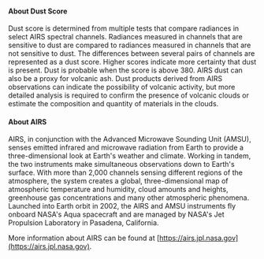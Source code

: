 #### About Dust Score
Dust score is determined from multiple tests that compare radiances in select AIRS spectral channels. Radiances measured in channels that are sensitive to dust are compared to radiances measured in channels that are not sensitive to dust. The differences between several pairs of channels are represented as a dust score. Higher scores indicate more certainty that dust is present. Dust is probable when the score is above 380. AIRS dust can also be a proxy for volcanic ash. Dust products derived from AIRS observations can indicate the possibility of volcanic activity, but more detailed analysis is required to confirm the presence of volcanic clouds or estimate the composition and quantity of materials in the clouds.

#### About AIRS
AIRS, in conjunction with the Advanced Microwave Sounding Unit (AMSU), senses emitted infrared and microwave radiation from Earth to provide a three-dimensional look at Earth's weather and climate. Working in tandem, the two instruments make simultaneous observations down to Earth's surface. With more than 2,000 channels sensing different regions of the atmosphere, the system creates a global, three-dimensional map of atmospheric temperature and humidity, cloud amounts and heights, greenhouse gas concentrations and many other atmospheric phenomena. Launched into Earth orbit in 2002, the AIRS and AMSU instruments fly onboard NASA's Aqua spacecraft and are managed by NASA's Jet Propulsion Laboratory in Pasadena, California.

More information about AIRS can be found at [https://airs.jpl.nasa.gov](https://airs.jpl.nasa.gov).
